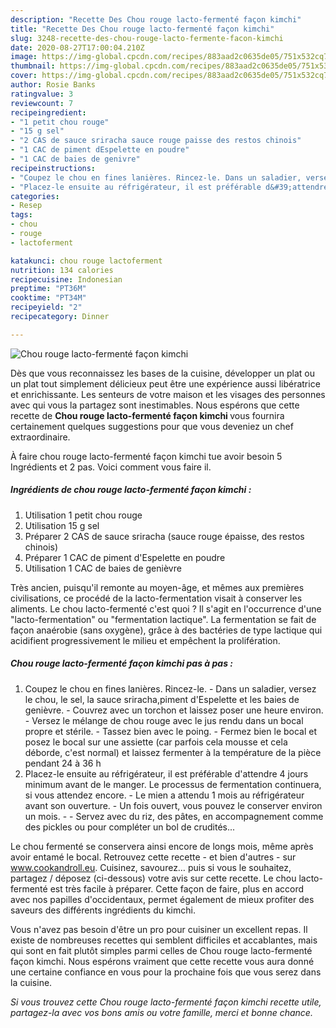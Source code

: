 ```yaml
---
description: "Recette Des Chou rouge lacto-fermenté façon kimchi"
title: "Recette Des Chou rouge lacto-fermenté façon kimchi"
slug: 3248-recette-des-chou-rouge-lacto-fermente-facon-kimchi
date: 2020-08-27T17:00:04.210Z
image: https://img-global.cpcdn.com/recipes/883aad2c0635de05/751x532cq70/chou-rouge-lacto-fermente-facon-kimchi-photo-principale-de-la-recette.jpg
thumbnail: https://img-global.cpcdn.com/recipes/883aad2c0635de05/751x532cq70/chou-rouge-lacto-fermente-facon-kimchi-photo-principale-de-la-recette.jpg
cover: https://img-global.cpcdn.com/recipes/883aad2c0635de05/751x532cq70/chou-rouge-lacto-fermente-facon-kimchi-photo-principale-de-la-recette.jpg
author: Rosie Banks
ratingvalue: 3
reviewcount: 7
recipeingredient:
- "1 petit chou rouge"
- "15 g sel"
- "2 CAS de sauce sriracha sauce rouge paisse des restos chinois"
- "1 CAC de piment dEspelette en poudre"
- "1 CAC de baies de genivre"
recipeinstructions:
- "Coupez le chou en fines lanières. Rincez-le. Dans un saladier, versez le chou, le sel, la sauce sriracha,piment d&#39;Espelette et les baies de genièvre. Couvrez avec un torchon et laissez poser une heure environ. Versez le mélange de chou rouge avec le jus rendu dans un bocal propre et stérile.  Tassez bien avec le poing. Fermez bien le bocal et posez le bocal sur une assiette (car parfois cela mousse et cela déborde, c&#39;est normal) et laissez fermenter à la température de la pièce pendant 24 à 36 h"
- "Placez-le ensuite au réfrigérateur, il est préférable d&#39;attendre 4 jours minimum avant de le manger. Le processus de fermentation continuera, si vous attendez encore.  Le mien a attendu 1 mois au réfrigérateur avant son ouverture. Un fois ouvert, vous pouvez le conserver environ un mois.  Servez avec du riz, des pâtes, en accompagnement comme des pickles ou pour compléter un bol de crudités..."
categories:
- Resep
tags:
- chou
- rouge
- lactoferment

katakunci: chou rouge lactoferment 
nutrition: 134 calories
recipecuisine: Indonesian
preptime: "PT36M"
cooktime: "PT34M"
recipeyield: "2"
recipecategory: Dinner

---
```



![Chou rouge lacto-fermenté façon kimchi](https://img-global.cpcdn.com/recipes/883aad2c0635de05/751x532cq70/chou-rouge-lacto-fermente-facon-kimchi-photo-principale-de-la-recette.jpg)

Dès que vous reconnaissez les bases de la cuisine, développer un plat ou un plat tout simplement délicieux peut être une expérience aussi libératrice et enrichissante. Les senteurs de votre maison et les visages des personnes avec qui vous la partagez sont inestimables. Nous espérons que cette recette de <strong> Chou rouge lacto-fermenté façon kimchi </strong> vous fournira certainement quelques suggestions pour que vous deveniez un chef extraordinaire.

<!--inarticleads1-->

À faire chou rouge lacto-fermenté façon kimchi tue avoir besoin 5 Ingrédients et 2 pas. Voici comment vous faire il.

##### Ingrédients de chou rouge lacto-fermenté façon kimchi :

1. Utilisation 1 petit chou rouge
1. Utilisation 15 g sel
1. Préparer 2 CAS de sauce sriracha (sauce rouge épaisse, des restos chinois)
1. Préparer 1 CAC de piment d&#39;Espelette en poudre
1. Utilisation 1 CAC de baies de genièvre


Très ancien, puisqu&#39;il remonte au moyen-âge, et mêmes aux premières civilisations, ce procédé de la lacto-fermentation visait à conserver les aliments. Le chou lacto-fermenté c&#39;est quoi ? Il s&#39;agit en l&#39;occurrence d&#39;une &#34;lacto-fermentation&#34; ou &#34;fermentation lactique&#34;. La fermentation se fait de façon anaérobie (sans oxygène), grâce à des bactéries de type lactique qui acidifient progressivement le milieu et empêchent la prolifération. 

<!--inarticleads2-->

##### Chou rouge lacto-fermenté façon kimchi pas à pas :

1. Coupez le chou en fines lanières. Rincez-le. - Dans un saladier, versez le chou, le sel, la sauce sriracha,piment d&#39;Espelette et les baies de genièvre. - Couvrez avec un torchon et laissez poser une heure environ. - Versez le mélange de chou rouge avec le jus rendu dans un bocal propre et stérile.  - Tassez bien avec le poing. - Fermez bien le bocal et posez le bocal sur une assiette (car parfois cela mousse et cela déborde, c&#39;est normal) et laissez fermenter à la température de la pièce pendant 24 à 36 h
1. Placez-le ensuite au réfrigérateur, il est préférable d&#39;attendre 4 jours minimum avant de le manger. Le processus de fermentation continuera, si vous attendez encore.  - Le mien a attendu 1 mois au réfrigérateur avant son ouverture. - Un fois ouvert, vous pouvez le conserver environ un mois. -  - Servez avec du riz, des pâtes, en accompagnement comme des pickles ou pour compléter un bol de crudités...


Le chou fermenté se conservera ainsi encore de longs mois, même après avoir entamé le bocal. Retrouvez cette recette - et bien d&#39;autres - sur www.cookandroll.eu. Cuisinez, savourez… puis si vous le souhaitez, partagez / déposez (ci-dessous) votre avis sur cette recette. Le chou lacto-fermenté est très facile à préparer. Cette façon de faire, plus en accord avec nos papilles d&#39;occidentaux, permet également de mieux profiter des saveurs des différents ingrédients du kimchi. 

<!--inarticleads1-->

<p>
Vous n'avez pas besoin d'être un pro pour cuisiner un excellent repas. Il existe de nombreuses recettes qui semblent difficiles et accablantes, mais qui sont en fait plutôt simples parmi celles de Chou rouge lacto-fermenté façon kimchi. Nous espérons vraiment que cette recette vous aura donné une certaine confiance en vous pour la prochaine fois que vous serez dans la cuisine.
</p>

<p>
<i>Si vous trouvez cette Chou rouge lacto-fermenté façon kimchi recette utile, partagez-la avec vos bons amis ou votre famille, merci et bonne chance.</i>
</p>
